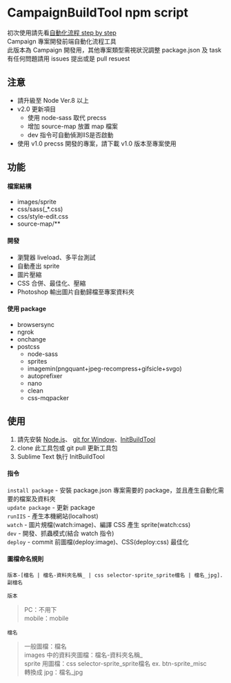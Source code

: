CampaignBuildTool npm script
======================================================================
初次使用請先看[自動化流程 step by step](https://hackmd.io/s/S1ohqCzN)  
Campaign 專案開發前端自動化流程工具  
此版本為 Campaign 開發用，其他專案類型需視狀況調整 package.json 及 task  
有任何問題請用 issues 提出或是 pull resuest

## 注意
- 請升級至 Node Ver.8 以上
- v2.0 更新項目
    - 使用 node-sass 取代 precss
    - 增加 source-map 放置 map 檔案
    - dev 指令可自動偵測IIS是否啟動
- 使用 v1.0 precss 開發的專案，請下載 v1.0 版本至專案使用

## 功能
#### 檔案結構
- images/sprite
- css/sass(_*.css)
- css/style-edit.css
- source-map/**

#### 開發
- 瀏覽器 liveload、多平台測試
- 自動產出 sprite
- 圖片壓縮
- CSS 合併、最佳化、壓縮
- Photoshop 輸出圖片自動歸檔至專案資料夾

#### 使用 package
* browsersync
* ngrok
* onchange
* postcss
    - node-sass
	- sprites
	- imagemin(pngquant+jpeg-recompress+gifsicle+svgo)
	- autoprefixer
	- nano
	- clean
	- css-mqpacker

## 使用
1. 請先安裝 [Node.js][d51f406f]、 [git for Window][2502918c]、[InitBuildTool][3]
2. clone 此工具包或 git pull 更新工具包
3. Sublime Text 執行 InitBuildTool

[d51f406f]: https://nodejs.org/en/ "Node.js"
[2502918c]: https://git-scm.com/ "git for Window"
[3]: https://github.com/isobartw-dev/InitBuildTool "InitBuildTool"

#### 指令
```install package``` - 安裝 package.json 專案需要的 package，並且產生自動化需要的檔案及資料夾  
```update package``` - 更新 package  
```runIIS``` - 產生本機網站(localhost)  
```watch``` - 圖片規檔(watch:image)、編譯 CSS 產生 sprite(watch:css)  
```dev``` - 開發、抓蟲模式(結合 watch 指令)  
```deploy``` - commit 前圖檔(deploy:image)、CSS(deploy:css) 最佳化  

#### 圖檔命名規則
```
版本-[檔名 | 檔名-資料夾名稱_ | css selector-sprite_sprite檔名 | 檔名_jpg].副檔名 
```  
``
版本
``  
>PC：不用下  
>mobile：mobile  

``檔名``
>一般圖檔：檔名  
>images 中的資料夾圖檔：檔名-資料夾名稱_  
>sprite 用圖檔：css selector-sprite_sprite檔名 ex. btn-sprite_misc  
>轉換成 jpg：檔名_jpg